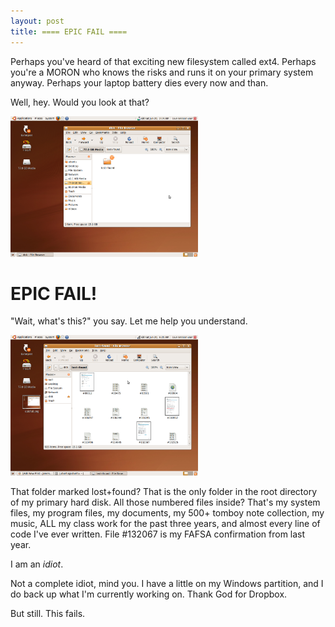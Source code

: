 ```yaml
---
layout: post
title: ==== EPIC FAIL ====
---
```

 
Perhaps you've heard of that exciting new filesystem called ext4. Perhaps you're a MORON who knows the risks and runs it on your primary system anyway. Perhaps your laptop battery dies every now and than.

Well, hey. Would you look at that?

<a href="/uploads/blog/epicfail.png"><img title="Epic Fail" src="/uploads/blog/epicfail.png" alt="Epic Fail" width="300" height="225" /></a>
<h1>EPIC FAIL!</h1>
"Wait, what's this?" you say. Let me help you understand.

<a href="/uploads/blog/continuingfail.png"><img title="Continuing fail" src="/uploads/blog/continuingfail.png" alt="Continuing fail" width="300" height="225" /></a>

That folder marked lost+found? That is the only folder in the root directory of my primary hard disk. All those numbered files inside? That's my system files, my program files, my documents, my 500+ tomboy note collection, my music, ALL my class work for the past three years, and almost every line of code I've ever written. File #132067 is my FAFSA confirmation from last year.

I am an <em>idiot</em>.

Not a complete idiot, mind you. I have a little on my Windows partition, and I do back up what I'm currently working on. Thank God for Dropbox.

But still. This fails.
